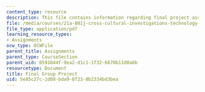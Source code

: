```yaml
---
content_type: resource
description: This file contains information regarding final project assignment sheet.
file: /media/courses/21a-801j-cross-cultural-investigations-technology-and-development-fall-2012/5e85c27c1d08bda98f230b2334bd3bea_MIT21A_801JF12_FinGrouPr.pdf
file_type: application/pdf
learning_resource_types:
- Assignments
ocw_type: OCWFile
parent_title: Assignments
parent_type: CourseSection
parent_uid: 0591044f-9ea2-d1c1-1f32-6670b11d0a6b
resourcetype: Document
title: Final Group Project
uid: 5e85c27c-1d08-bda9-8f23-0b2334bd3bea
---
```

